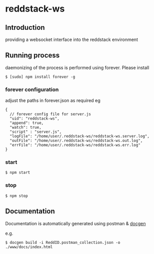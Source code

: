 # reddstack-ws
## Introduction
providing a websocket interface into the reddstack environment

## Running process

daemonizing of the process is performed using forever.
Please install

    $ [sudo] npm install forever -g

### forever configuration
adjust the paths in forever.json as required
eg

    {
      // forever config file for server.js
      "uid": "reddstack-ws",
      "append": true,
      "watch": true,
      "script" : "server.js",
      "logFile": "/home/user/.reddstack-ws/reddstack-ws.server.log",
      "outFile": "/home/user/.reddstack-ws/reddstack-ws.out.log",
      "errFile": "/home/user/.reddstack-ws/reddstack-ws.err.log"
    }
    
### start
    $ npm start
    
### stop
    $ npm stop
## Documentation
Documentation is automatically generated using postman & [docgen](https://github.com/thedevsaddam/docgen)

e.g.

    $ docgen build -i ReddID.postman_collection.json -o ./www/docs/index.html
